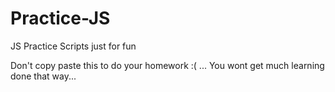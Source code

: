 # Practice-JS
 JS Practice Scripts just for fun

Don't copy paste this to do your homework :( ...
You wont get much learning done that way...